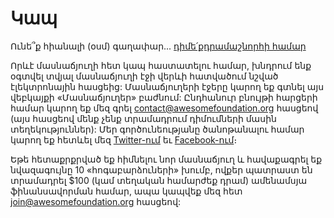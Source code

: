 # Կապ

Ունե՞ք հիանալի (օսմ) գաղափար... [դիմե՛քդրամաշնորհի համար](<%= new_submission_path %>)

Որևէ մասնաճյուղի հետ կապ հաստատելու համար, խնդրում ենք օգտվել տվյալ մասնաճյուղի էջի վերևի հատվածում նշված էլեկտրոնային հասցեից: Մասնաճյուղերի էջերը կարող եք գտնել այս վեբկայքի «Մասնաճյուղեր» բաժնում: Ընդհանուր բնույթի հարցերի համար կարող եք մեզ գրել contact@awesomefoundation.org հասցեով  (այս հասցեով մենք չենք տրամադրում դիմումների մասին տեղեկություններ): 
Մեր գործունեությանը ծանոթանալու համար կարող եք հետևել մեզ [Twitter-ում](https://twitter.com/awesomefound) եւ [Facebook-ում](https://www.facebook.com/awesomefoundation)։

Եթե հետաքրքրված եք հիմնելու նոր մասնաճյուղ և հավաքագրել եք նվազագույնը 10 «հոգաբարձուների» խումբ, ովքեր պատրաստ են տրամադրել $100 (կամ տեղական համարժեք դրամ) ամենամսյա ֆինանսավորման համար, ապա կապվեք մեզ հետ join@awesomefoundation.org հասցեով:
